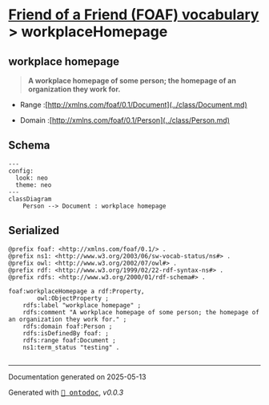 # [Friend of a Friend (FOAF) vocabulary](../homepage.md) > workplaceHomepage

## workplace homepage

> **A workplace homepage of some person; the homepage of an organization they work for.**

- Range :[http://xmlns.com/foaf/0.1/Document](../class/Document.md)

- Domain :[http://xmlns.com/foaf/0.1/Person](../class/Person.md)

## Schema

```mermaid
---
config:
  look: neo
  theme: neo
---
classDiagram
    Person --> Document : workplace homepage
```

## Serialized

```ttl
@prefix foaf: <http://xmlns.com/foaf/0.1/> .
@prefix ns1: <http://www.w3.org/2003/06/sw-vocab-status/ns#> .
@prefix owl: <http://www.w3.org/2002/07/owl#> .
@prefix rdf: <http://www.w3.org/1999/02/22-rdf-syntax-ns#> .
@prefix rdfs: <http://www.w3.org/2000/01/rdf-schema#> .

foaf:workplaceHomepage a rdf:Property,
        owl:ObjectProperty ;
    rdfs:label "workplace homepage" ;
    rdfs:comment "A workplace homepage of some person; the homepage of an organization they work for." ;
    rdfs:domain foaf:Person ;
    rdfs:isDefinedBy foaf: ;
    rdfs:range foaf:Document ;
    ns1:term_status "testing" .


```

---

Documentation generated on 2025-05-13

Generated with <kbd>[📑 ontodoc](https://github.com/StephaneBranly/ontodoc)</kbd>, *v0.0.3*